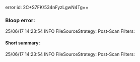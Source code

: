 error id: 2C+S7FK/534nFyzLgwN4Tg==
### Bloop error:

25/06/17 14:23:54 INFO FileSourceStrategy: Post-Scan Filters:
#### Short summary: 

25/06/17 14:23:54 INFO FileSourceStrategy: Post-Scan Filters: